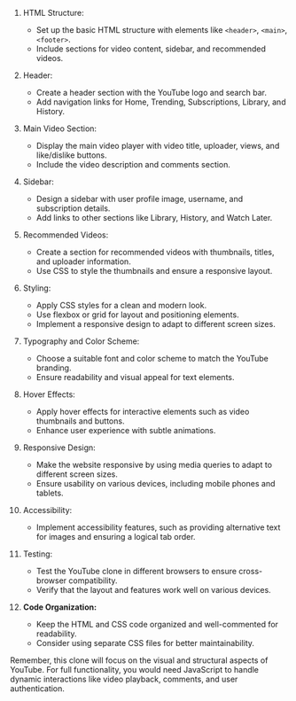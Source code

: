 1. HTML Structure:
   - Set up the basic HTML structure with elements like `<header>`, `<main>`, `<footer>`.
   - Include sections for video content, sidebar, and recommended videos.

2. Header:
   - Create a header section with the YouTube logo and search bar.
   - Add navigation links for Home, Trending, Subscriptions, Library, and History.

3. Main Video Section:
   - Display the main video player with video title, uploader, views, and like/dislike buttons.
   - Include the video description and comments section.

4. Sidebar:
   - Design a sidebar with user profile image, username, and subscription details.
   - Add links to other sections like Library, History, and Watch Later.

5. Recommended Videos:
   - Create a section for recommended videos with thumbnails, titles, and uploader information.
   - Use CSS to style the thumbnails and ensure a responsive layout.

6. Styling:
   - Apply CSS styles for a clean and modern look.
   - Use flexbox or grid for layout and positioning elements.
   - Implement a responsive design to adapt to different screen sizes.

7. Typography and Color Scheme:
   - Choose a suitable font and color scheme to match the YouTube branding.
   - Ensure readability and visual appeal for text elements.

8. Hover Effects:
   - Apply hover effects for interactive elements such as video thumbnails and buttons.
   - Enhance user experience with subtle animations.

9. Responsive Design:
   - Make the website responsive by using media queries to adapt to different screen sizes.
   - Ensure usability on various devices, including mobile phones and tablets.

10. Accessibility:
    - Implement accessibility features, such as providing alternative text for images and ensuring a logical tab order.

11. Testing:
    - Test the YouTube clone in different browsers to ensure cross-browser compatibility.
    - Verify that the layout and features work well on various devices.

12. **Code Organization:**
    - Keep the HTML and CSS code organized and well-commented for readability.
    - Consider using separate CSS files for better maintainability.

Remember, this clone will focus on the visual and structural aspects of YouTube. For full functionality, you would need JavaScript to handle dynamic interactions like video playback, comments, and user authentication.
